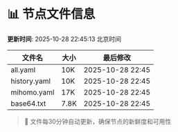 # 📊 节点文件信息

**更新时间**: 2025-10-28 22:45:13 北京时间

| 文件名 | 大小 | 最后修改 |
|--------|------|----------|
| all.yaml | 10K | 2025-10-28 22:45 |
| history.yaml | 10K | 2025-10-28 22:45 |
| mihomo.yaml | 17K | 2025-10-28 22:45 |
| base64.txt | 7.8K | 2025-10-28 22:45 |

> 🔄 文件每30分钟自动更新，确保节点的新鲜度和可用性
